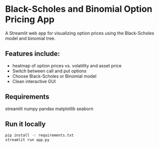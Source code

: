 # Black-Scholes and Binomial Option Pricing App

A Streamlit web app for visualizing option prices using the Black-Scholes model and binomial tree.

## Features include:
- heatmap of option prices vs. volatility and asset price
- Switch between call and put options
- Choose Black-Scholes or Binomial model
- Clean interactive GUI

## Requirements 
streamlit
numpy
pandas
matplotlib
seaborn

## Run it locally
```bash
pip install -r requirements.txt
streamlit run app.py
